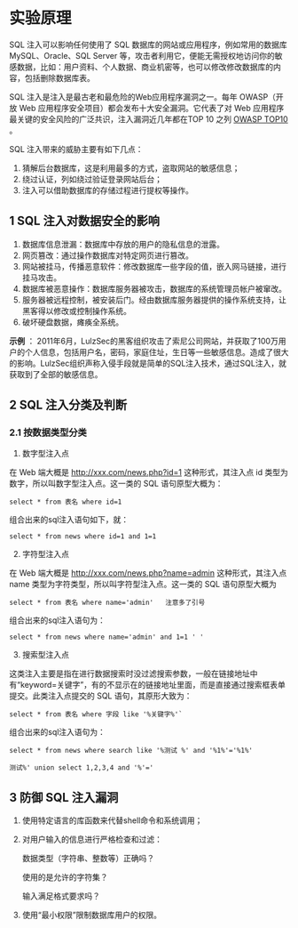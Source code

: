 # 实验原理

SQL 注入可以影响任何使用了 SQL 数据库的网站或应用程序，例如常用的数据库 MySQL、Oracle、SQL Server 等，攻击者利用它，便能无需授权地访问你的敏感数据，比如：用户资料、个人数据、商业机密等，也可以修改修改数据库的内容，包括删除数据库表。

SQL 注入是注入是最古老和最危险的Web应用程序漏洞之一。每年 OWASP（开放 Web 应用程序安全项目）都会发布十大安全漏洞。它代表了对 Web 应用程序最关键的安全风险的广泛共识，注入漏洞近几年都在TOP 10 之列 [OWASP TOP10](https://owasp.org/www-project-top-ten/) 。

SQL 注入带来的威胁主要有如下几点：

1. 猜解后台数据库，这是利用最多的方式，盗取网站的敏感信息；
2. 绕过认证，列如绕过验证登录网站后台；
3. 注入可以借助数据库的存储过程进行提权等操作。

## 1 SQL 注入对数据安全的影响

1. 数据库信息泄漏：数据库中存放的用户的隐私信息的泄露。
2. 网页篡改：通过操作数据库对特定网页进行篡改。
3. 网站被挂马，传播恶意软件：修改数据库一些字段的值，嵌入网马链接，进行挂马攻击。
4. 数据库被恶意操作：数据库服务器被攻击，数据库的系统管理员帐户被窜改。
5. 服务器被远程控制，被安装后门。经由数据库服务器提供的操作系统支持，让黑客得以修改或控制操作系统。
6. 破坏硬盘数据，瘫痪全系统。

**示例** ： 2011年6月，LulzSec的黑客组织攻击了索尼公司网站，并获取了100万用户的个人信息，包括用户名，密码，家庭住址，生日等一些敏感信息。造成了很大的影响。LulzSec组织声称入侵手段就是简单的SQL注入技术，通过SQL注入，就获取到了全部的敏感信息。

## 2 SQL 注入分类及判断

### 2.1 按数据类型分类

1. 数字型注入点

​在 Web 端大概是 http://xxx.com/news.php?id=1 这种形式，其注入点 id 类型为数字，所以叫数字型注入点。这一类的 SQL 语句原型大概为：

```
select * from 表名 where id=1
```

组合出来的sql注入语句如下，就：

```
select * from news where id=1 and 1=1
```

2. 字符型注入点

在 Web 端大概是 http://xxx.com/news.php?name=admin 这种形式，其注入点 name 类型为字符类型，所以叫字符型注入点。这一类的 SQL 语句原型大概为

```
select * from 表名 where name='admin'   注意多了引号
```

组合出来的sql注入语句为：

```
select * from news where name='admin' and 1=1 ' '
```

3. 搜索型注入点

这类注入主要是指在进行数据搜索时没过滤搜索参数，一般在链接地址中有“keyword=关键字”，有的不显示在的链接地址里面，而是直接通过搜索框表单提交。此类注入点提交的 SQL 语句，其原形大致为：

```
select * from 表名 where 字段 like '%关键字%'`
```


组合出来的sql注入语句为：

```
select * from news where search like '%测试 %' and '%1%'='%1%'

测试%' union select 1,2,3,4 and '%'='
```

## 3 防御 SQL 注入漏洞

1. 使用特定语言的库函数来代替shell命令和系统调用；
2. 对用户输入的信息进行严格检查和过滤： 
   
   数据类型（字符串、整数等）正确吗？ 
   
   使用的是允许的字符集？ 
   
   输入满足格式要求吗？ 

3. 使用“最小权限”限制数据库用户的权限。
